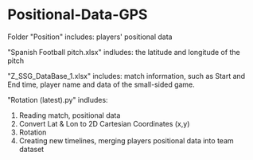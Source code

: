 # Positional-Data-GPS

Folder "Position" includes: players' positional data

"Spanish Football pitch.xlsx" indludes: the latitude and longitude of the pitch

"Z_SSG_DataBase_1.xlsx" includes: match information, such as Start and End time, player name and data of the small-sided game.

"Rotation (latest).py" indludes:
1) Reading match, positional data
2) Convert Lat & Lon to 2D Cartesian Coordinates (x,y)
3) Rotation
4) Creating new timelines, merging players positional data into team dataset

